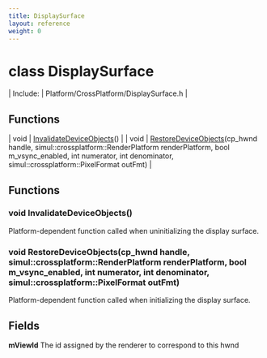 ```yaml
---
title: DisplaySurface
layout: reference
weight: 0
---
```

class DisplaySurface
===

| Include: | Platform/CrossPlatform/DisplaySurface.h |



Functions
---

| void | [InvalidateDeviceObjects](#InvalidateDeviceObjects)() |
| void | [RestoreDeviceObjects](#RestoreDeviceObjects)(cp_hwnd handle, simul::crossplatform::RenderPlatform renderPlatform, bool m_vsync_enabled, int numerator, int denominator, simul::crossplatform::PixelFormat outFmt) |


Functions
---
<a name="InvalidateDeviceObjects"></a>
### void InvalidateDeviceObjects()
Platform-dependent function called when uninitializing the display surface.
<a name="RestoreDeviceObjects"></a>
### void RestoreDeviceObjects(cp_hwnd handle, simul::crossplatform::RenderPlatform renderPlatform, bool m_vsync_enabled, int numerator, int denominator, simul::crossplatform::PixelFormat outFmt)
Platform-dependent function called when initializing the display surface.

Fields
---

**mViewId**  The id assigned by the renderer to correspond to this hwnd
